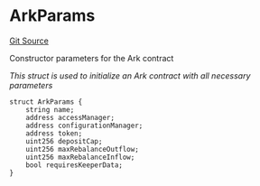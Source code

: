 # ArkParams
[Git Source](https://github.com/OasisDEX/summer-earn-protocol/blob/02b633fc64591288020c32f3fcb6421ab62209d5/src/types/ArkTypes.sol)

Constructor parameters for the Ark contract

*This struct is used to initialize an Ark contract with all necessary parameters*


```solidity
struct ArkParams {
    string name;
    address accessManager;
    address configurationManager;
    address token;
    uint256 depositCap;
    uint256 maxRebalanceOutflow;
    uint256 maxRebalanceInflow;
    bool requiresKeeperData;
}
```


